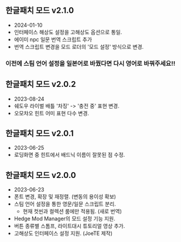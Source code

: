 ## 한글패치 모드 v2.1.0
- 2024-01-10
- 인터페이스 해상도 설정을 고해상도 옵션으로 통일.
- 에이미 npc 일문 번역 스크립트 추가
- 번역 스크립트 변경을 모드 로더의 '모드 설정' 방식으로 변경.
### 이전에 스팀 언어 설정을 일본어로 바꿨다면 다시 영어로 바꿔주세요!!

## 한글패치 모드 v2.0.2
- 2023-08-24
- 쉐도우 라이벌 배틀 '차징' -> '충전 중' 표현 변경.
- 오모챠오 힌트 어미 표현 다수 변경.

## 한글패치 모드 v2.0.1
- 2023-06-25
- 로딩화면 중 힌트에서 배드닉 이름이 잘못된 점 수정.

## 한글패치 모드 v2.0.0
- 2023-06-23
- 폰트 변경, 확장 및 재정렬. (변동의 용이성 확보)
- 스팀 언어 설정을 통한 영문/일문 스크립트 분리.
  - 현재 컷씬과 컬렉션 룸에만 적용됨. (새로 번역)
- Hedge Mod Manager의 모드 설정 기능 지원.
- 버튼 종류별 스톰프, 라이트대시 튜토리얼 영상 추가.
- 고해상도 인터페이스 설정 지원. (JoeTE 제작)
